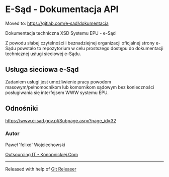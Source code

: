# E-Sąd - Dokumentacja API

Moved to: https://gitlab.com/e-sad/dokumentacja

Dokumentacja techniczna XSD Systemu EPU - e-Sąd

Z powodu słabej czytelności i beznadziejnej organizacji oficjalnej strony e-Sądu powstało to repozytorium w celu prostszego dostępu do dokumentacji technicznej usługi sieciowej e-Sądu.

## Usługa sieciowa e-Sąd

Zadaniem usługi jest umożliwienie pracy powodom masowym/pełnomocnikom lub komornikom sądowym bez konieczności posługiwania się interfejsem WWW systemu EPU.

## Odnośniki

https://www.e-sad.gov.pl/Subpage.aspx?page_id=32


### Autor

Paweł 'felixd' Wojciechowski

[Outsourcing IT - Konopnickiej.Com](https://konopnickiej.com)

---

Released with help of [Git Releaser](https://gitlab.com/felixd/git-releaser)
